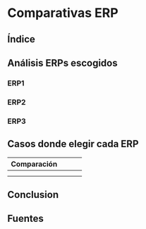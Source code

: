 # Comparativas ERP
## Índice

## Análisis ERPs escogidos
### ERP1
### ERP2
### ERP3

## Casos donde elegir cada ERP


| Comparación |     |     |     |
| ----------- | --- | --- | --- |
|             |     |     |     |
|             |     |     |     |
## Conclusion

## Fuentes

